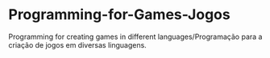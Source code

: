 # Programming-for-Games-Jogos
Programming for creating games in different languages/Programação para a criação de jogos em diversas linguagens.
